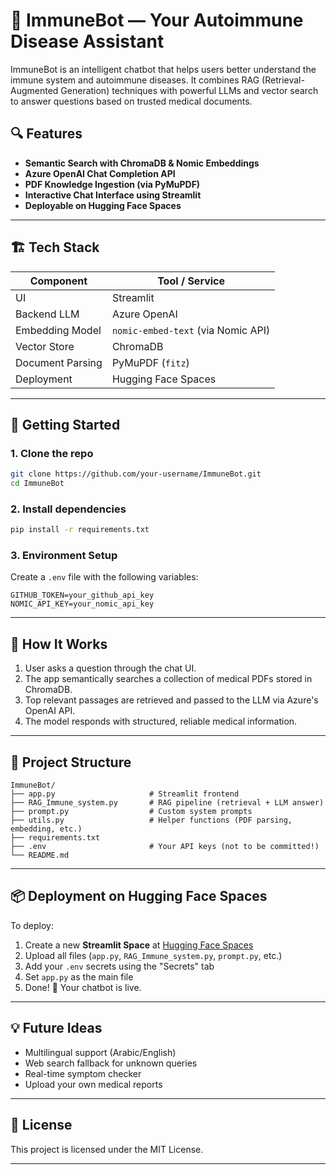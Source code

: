 # 🧬 ImmuneBot — Your Autoimmune Disease Assistant

ImmuneBot is an intelligent chatbot that helps users better understand the immune system and autoimmune diseases. It combines RAG (Retrieval-Augmented Generation) techniques with powerful LLMs and vector search to answer questions based on trusted medical documents.

## 🔍 Features

* **Semantic Search with ChromaDB & Nomic Embeddings**
* **Azure OpenAI Chat Completion API**
* **PDF Knowledge Ingestion (via PyMuPDF)**
* **Interactive Chat Interface using Streamlit**
* **Deployable on Hugging Face Spaces**

---

## 🏗️ Tech Stack

| Component        | Tool / Service                     |
| ---------------- | ---------------------------------- |
| UI               | Streamlit                          |
| Backend LLM      | Azure OpenAI                       |
| Embedding Model  | `nomic-embed-text` (via Nomic API) |
| Vector Store     | ChromaDB                           |
| Document Parsing | PyMuPDF (`fitz`)                   |
| Deployment       | Hugging Face Spaces                |

---

## 🚀 Getting Started

### 1. Clone the repo

```bash
git clone https://github.com/your-username/ImmuneBot.git
cd ImmuneBot
```

### 2. Install dependencies

```bash
pip install -r requirements.txt
```

### 3. Environment Setup

Create a `.env` file with the following variables:

```env
GITHUB_TOKEN=your_github_api_key
NOMIC_API_KEY=your_nomic_api_key
```

---

## 🧠 How It Works

1. User asks a question through the chat UI.
2. The app semantically searches a collection of medical PDFs stored in ChromaDB.
3. Top relevant passages are retrieved and passed to the LLM via Azure's OpenAI API.
4. The model responds with structured, reliable medical information.

---

## 📁 Project Structure

```
ImmuneBot/
├── app.py                     # Streamlit frontend
├── RAG_Immune_system.py       # RAG pipeline (retrieval + LLM answer)
├── prompt.py                  # Custom system prompts
├── utils.py                   # Helper functions (PDF parsing, embedding, etc.)
├── requirements.txt
├── .env                       # Your API keys (not to be committed!)
└── README.md
```

---

## 📦 Deployment on Hugging Face Spaces

To deploy:

1. Create a new **Streamlit Space** at [Hugging Face Spaces](https://huggingface.co/spaces)
2. Upload all files (`app.py`, `RAG_Immune_system.py`, `prompt.py`, etc.)
3. Add your `.env` secrets using the "Secrets" tab
4. Set `app.py` as the main file
5. Done! 🚀 Your chatbot is live.

---

## 💡 Future Ideas

* Multilingual support (Arabic/English)
* Web search fallback for unknown queries
* Real-time symptom checker
* Upload your own medical reports

---

## 📜 License

This project is licensed under the MIT License.

---

